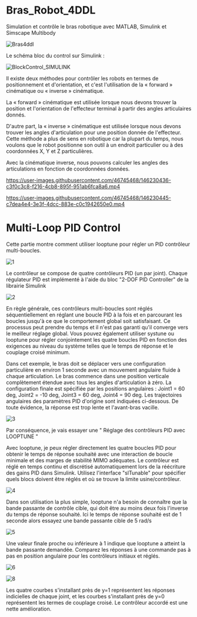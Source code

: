 # Bras_Robot_4DDL

Simulation et contrôle le bras robotique avec MATLAB, Simulink et Simscape Multibody

![Bras4ddl](https://user-images.githubusercontent.com/46745468/146089247-a5815b74-6f4e-446c-b6c0-c4044bb0ba2c.png)


Le schéma bloc du control sur Simulink :

![BlockControl_SIMULINK](https://user-images.githubusercontent.com/46745468/146233262-87a942a0-33e8-4952-93f3-e39e35206da0.PNG)


Il existe deux méthodes pour contrôler les robots en termes de positionnement et d'orientation, et c'est l'utilisation de la « forward » cinématique ou « inverse » cinématique.

La « forward » cinématique est utilisée lorsque nous devons trouver la position et l'orientation de l'effecteur terminal à partir des angles articulaires donnés.

D'autre part, la « inverse » cinématique est utilisée lorsque nous devons trouver les angles d'articulation pour une position donnée de l'effecteur. Cette méthode a plus de sens en robotique car la plupart du temps, nous voulons que le robot positionne son outil à un endroit particulier ou à des coordonnées X, Y et Z particulières.

Avec la cinématique inverse, nous pouvons calculer les angles des articulations en fonction de coordonnées données.

https://user-images.githubusercontent.com/46745468/146230436-c3f0c3c8-f216-4cb8-895f-951ab6fca8a6.mp4





https://user-images.githubusercontent.com/46745468/146230445-c7dea4e4-3e3f-4dcc-883e-c0c1942650e0.mp4




# Multi-Loop PID Control

Cette partie montre comment utiliser looptune pour régler un PID contrôleur multi-boucles.

![1](https://user-images.githubusercontent.com/46745468/146236149-269cf86b-a5d6-4118-bc54-226c3a767256.png)

Le contrôleur se compose de quatre contrôleurs PID (un par joint). Chaque régulateur PID est implémenté à l'aide du bloc "2-DOF PID Controller" de la librairie Simulink

![2](https://user-images.githubusercontent.com/46745468/146236250-670b3c7e-e028-4491-9301-d347f8c37a42.png)

En règle générale, ces contrôleurs multi-boucles sont réglés séquentiellement en réglant une boucle PID à la fois et en parcourant les boucles jusqu'à ce que le comportement global soit satisfaisant. Ce processus peut prendre du temps et il n'est pas garanti qu'il converge vers le meilleur réglage global. Vous pouvez également utiliser systune ou looptune pour régler conjointement les quatre boucles PID en fonction des exigences au niveau du système telles que le temps de réponse et le couplage croisé minimum.


Dans cet exemple, le bras doit se déplacer vers une configuration particulière en environ 1 seconde avec un mouvement angulaire fluide à chaque articulation. Le bras commence dans une position verticale complètement étendue avec tous les angles d'articulation à zéro. La configuration finale est spécifiée par les positions angulaires : Joint1 = 60 deg, Joint2 = -10 deg, Joint3 = 60 deg, Joint4 = 90 deg. Les trajectoires angulaires des paramètres PID d'origine sont indiquées ci-dessous. De toute évidence, la réponse est trop lente et l'avant-bras vacille.

![3](https://user-images.githubusercontent.com/46745468/146238661-875362c1-a72f-4ba2-8848-84fbdf44421a.png)

Par conséquence, je vais essayer une " Réglage des contrôleurs PID avec LOOPTUNE " 

Avec looptune, je peux régler directement les quatre boucles PID pour obtenir le temps de réponse souhaité avec une interaction de boucle minimale et des marges de stabilité MIMO adéquates. Le contrôleur est réglé en temps continu et discrétisé automatiquement lors de la réécriture des gains PID dans Simulink. Utilisez l'interface "slTunable" pour spécifier quels blocs doivent être réglés et où se trouve la limite usine/contrôleur.

![4](https://user-images.githubusercontent.com/46745468/146240125-eadf768f-de46-42b8-be3c-ab78b07419c3.png)

Dans son utilisation la plus simple, looptune n'a besoin de connaître que la bande passante de contrôle cible, qui doit être au moins deux fois l'inverse du temps de réponse souhaité. Ici le temps de réponse souhaité est de 1 seconde alors essayez une bande passante cible de 5 rad/s

![5](https://user-images.githubusercontent.com/46745468/146240310-8cb90940-ab6a-4946-9685-4d61ad3b7180.png)

Une valeur finale proche ou inférieure à 1 indique que looptune a atteint la bande passante demandée. Comparez les réponses à une commande pas à pas en position angulaire pour les contrôleurs initiaux et réglés.

![6](https://user-images.githubusercontent.com/46745468/146240436-cf765670-1b05-45af-ba23-40f3edd28473.png)


![8](https://user-images.githubusercontent.com/46745468/146240468-a8a18538-8226-4fb7-86df-84ebbb90dbf6.png)

Les quatre courbes s'installant près de y=1 représentent les réponses indicielles de chaque joint, et les courbes s'installant près de y=0 représentent les termes de couplage croisé. Le contrôleur accordé est une nette amélioration. 



